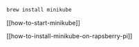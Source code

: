 
```sh
brew install minikube
```

[[how-to-start-minikube]]

[[how-to-install-minikube-on-rapsberry-pi]]
